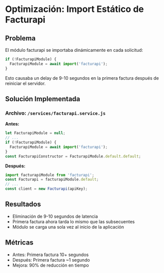 # Optimización: Import Estático de Facturapi

## Problema
El módulo facturapi se importaba dinámicamente en cada solicitud:
```javascript
if (!FacturapiModule) {
  FacturapiModule = await import('facturapi');
}
```

Esto causaba un delay de 9-10 segundos en la primera factura después de reiniciar el servidor.

## Solución Implementada

### Archivo: `/services/facturapi.service.js`

**Antes:**
```javascript
let FacturapiModule = null;
// ...
if (!FacturapiModule) {
  FacturapiModule = await import('facturapi');
}
const FacturapiConstructor = FacturapiModule.default.default;
```

**Después:**
```javascript
import facturapiModule from 'facturapi';
const Facturapi = facturapiModule.default;
// ...
const client = new Facturapi(apiKey);
```

## Resultados
- Eliminación de 9-10 segundos de latencia
- Primera factura ahora tarda lo mismo que las subsecuentes
- Módulo se carga una sola vez al inicio de la aplicación

## Métricas
- Antes: Primera factura 10+ segundos
- Después: Primera factura ~1 segundo
- Mejora: 90% de reducción en tiempo